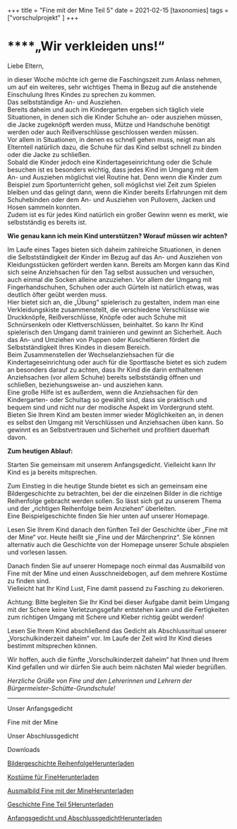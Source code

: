 +++
title = "Fine mit der Mine Teil 5"
date = 2021-02-15
[taxonomies]
tags = ["vorschulprojekt" ]
+++

# ****„Wir verkleiden uns!“**[](http://www.volksschule-partenkirchen.de/downloads/Vorschulprojekt_Videos/Elterninformation%204%20Vorschulkinderzeit%20daheim.pdf)**

Liebe Eltern,

in dieser Woche möchte ich gerne die Faschingszeit zum Anlass nehmen, um auf ein weiteres, sehr wichtiges Thema in Bezug auf die anstehende Einschulung Ihres Kindes zu sprechen zu kommen.  
Das selbstständige An- und Ausziehen.  
Bereits daheim und auch im Kindergarten ergeben sich täglich viele Situationen, in denen sich die Kinder Schuhe an- oder ausziehen müssen, die Jacke zugeknöpft werden muss, Mütze und Handschuhe benötigt werden oder auch Reißverschlüsse geschlossen werden müssen.  
Vor allem in Situationen, in denen es schnell gehen muss, neigt man als Elternteil natürlich dazu, die Schuhe für das Kind selbst schnell zu binden oder die Jacke zu schließen.  
Sobald die Kinder jedoch eine Kindertageseinrichtung oder die Schule besuchen ist es besonders wichtig, dass jedes Kind im Umgang mit dem An- und Ausziehen möglichst viel Routine hat. Denn wenn die Kinder zum Beispiel zum Sportunterricht gehen, soll möglichst viel Zeit zum Spielen bleiben und das gelingt dann, wenn die Kinder bereits Erfahrungen mit dem Schuhebinden oder dem An- und Ausziehen von Pullovern, Jacken und Hosen sammeln konnten.  
Zudem ist es für jedes Kind natürlich ein großer Gewinn wenn es merkt, wie selbstständig es bereits ist.

**Wie genau kann ich mein Kind unterstützen? Worauf müssen wir achten?**

Im Laufe eines Tages bieten sich daheim zahlreiche Situationen, in denen die Selbstständigkeit der Kinder im Bezug auf das An- und Ausziehen von Kleidungsstücken gefördert werden kann. Bereits am Morgen kann das Kind sich seine Anziehsachen für den Tag selbst aussuchen und versuchen, auch einmal die Socken alleine anzuziehen. Vor allem der Umgang mit Fingerhandschuhen, Schuhen oder auch Gürteln ist natürlich etwas, was deutlich öfter geübt werden muss.  
Hier bietet sich an, die „Übung“ spielerisch zu gestalten, indem man eine Verkleidungskiste zusammenstellt, die verschiedene Verschlüsse wie Druckknöpfe, Reißverschlüsse, Knöpfe oder auch Schuhe mit Schnürsenkeln oder Klettverschlüssen, beinhaltet. So kann Ihr Kind spielerisch den Umgang damit trainieren und gewinnt an Sicherheit. Auch das An- und Umziehen von Puppen oder Kuscheltieren fördert die Selbstständigkeit Ihres Kindes in diesem Bereich.  
Beim Zusammenstellen der Wechselanziehsachen für die Kindertageseinrichtung oder auch für die Sporttasche bietet es sich zudem an besonders darauf zu achten, dass Ihr Kind die darin enthaltenen Anziehsachen (vor allem Schuhe) bereits selbstständig öffnen und schließen, beziehungsweise an- und ausziehen kann.  
Eine große Hilfe ist es außerdem, wenn die Anziehsachen für den Kindergarten- oder Schultag so gewählt sind, dass sie praktisch und bequem sind und nicht nur der modische Aspekt im Vordergrund steht.  
Bieten Sie Ihrem Kind am besten immer wieder Möglichkeiten an, in denen es selbst den Umgang mit Verschlüssen und Anziehsachen üben kann. So gewinnt es an Selbstvertrauen und Sicherheit und profitiert dauerhaft davon.

**Zum heutigen Ablauf:**

Starten Sie gemeinsam mit unserem Anfangsgedicht. Vielleicht kann Ihr Kind es ja bereits mitsprechen.  
  
Zum Einstieg in die heutige Stunde bietet es sich an gemeinsam eine Bildergeschichte zu betrachten, bei der die einzelnen Bilder in die richtige Reihenfolge gebracht werden sollen. So lässt sich gut zu unserem Thema und der „richtigen Reihenfolge beim Anziehen“ überleiten.  
Eine Beispielgeschichte finden Sie hier unten auf unserer Homepage.  
  
Lesen Sie Ihrem Kind danach den fünften Teil der Geschichte über „Fine mit der Mine“ vor. Heute heißt sie „Fine und der Märchenprinz“. Sie können alternativ auch die Geschichte von der Homepage unserer Schule abspielen und vorlesen lassen.  
  
Danach finden Sie auf unserer Homepage noch einmal das Ausmalbild von Fine mit der Mine und einen Ausschneidebogen, auf dem mehrere Kostüme zu finden sind.  
Vielleicht hat Ihr Kind Lust, Fine damit passend zu Fasching zu dekorieren.  
  
Achtung: Bitte begleiten Sie Ihr Kind bei dieser Aufgabe damit beim Umgang mit der Schere keine Verletzungsgefahr entstehen kann und die Fertigkeiten zum richtigen Umgang mit Schere und Kleber richtig geübt werden!  
  
Lesen Sie Ihrem Kind abschließend das Gedicht als Abschlussritual unserer „Vorschulkinderzeit daheim“ vor. Im Laufe der Zeit wird Ihr Kind dieses bestimmt mitsprechen können.

Wir hoffen, auch die fünfte „Vorschulkinderzeit daheim“ hat Ihnen und Ihrem Kind gefallen und wir dürfen Sie auch beim nächsten Mal wieder begrüßen.

_Herzliche Grüße von Fine und den Lehrerinnen und Lehrern der Bürgermeister-Schütte-Grundschule!_

* * *

Unser Anfangsgedicht

Fine mit der Mine

Unser Abschlussgedicht

Downloads

[Bildergeschichte Reihenfolge](https://volksschule-partenkirchen.de/wp-content/uploads/Bildergeschichte-Reihenfolge.pdf)[Herunterladen](https://volksschule-partenkirchen.de/wp-content/uploads/Bildergeschichte-Reihenfolge.pdf)

[Kostüme für Fine](https://volksschule-partenkirchen.de/wp-content/uploads/Kostüme-für-Fine.pdf)[Herunterladen](https://volksschule-partenkirchen.de/wp-content/uploads/Kostüme-für-Fine.pdf)

[Ausmalbild Fine mit der Mine](https://volksschule-partenkirchen.de/wp-content/uploads/2021/03/Ausmalbild-Fine-mit-der-Mine.pdf)[Herunterladen](https://volksschule-partenkirchen.de/wp-content/uploads/2021/03/Ausmalbild-Fine-mit-der-Mine.pdf)

[Geschichte Fine Teil 5](https://volksschule-partenkirchen.de/wp-content/uploads/Geschichte-Fine-Teil-5.pdf)[Herunterladen](https://volksschule-partenkirchen.de/wp-content/uploads/Geschichte-Fine-Teil-5.pdf)

[Anfangsgedicht und Abschlussgedicht](https://volksschule-partenkirchen.de/wp-content/uploads/Anfangsgedicht-und-Abschlussgedicht.pdf)[Herunterladen](https://volksschule-partenkirchen.de/wp-content/uploads/Anfangsgedicht-und-Abschlussgedicht.pdf)
